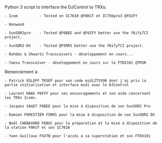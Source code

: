 Python 3 script to interface the DJControl to TRXs:


	- Icom			- Tested on IC7610 @F8KCF et IC756pro3 @F6IFY
	
	- Kenwood
	
	- SunSDR2pro	- Tested @F6BEE and @F6IFY better use the f6ifyTCI project.
	
	- SunSDR2-DX	- Tested @F5RRS better use the f6ifyTCI project.
	
	- Rohdes & Shwartz Transceivers - développement en cours...

	- Yaesu Transceiver - développement en cours sur le FTDX101 @TM3R

Remerciement à:

	- Patrick EGLOFF TK5EP pour son code midi2TS590 dont j'ai pris la partie initialisation et interface midi avec le DJControl

	- Laurent HAAS F6FVY pour ses encouragements et son aide concernant les TRXs Icoms.

	- Jacques SAGET F6BEE pour la mise à disposition de son SunSDR2 Pro

	- Damien FORESTIER F5RRS pour la mise à disposition de son SunSDR2 DX

	- Noël CHENAVARD F6BGC pour la préparation et la mise à disposition de la station F8KCF et son IC7610

	- Yann Guilloux F5UTN pour l'accès à sa superstation et son FTDX101


 



